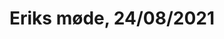 # Eriks møde, 24/08/2021


<!-- #service -->

<!-- {BearID:696E6597-AB58-42B7-8C2F-A082708AA066-87530-0000C5AB2FD7D75A} -->

